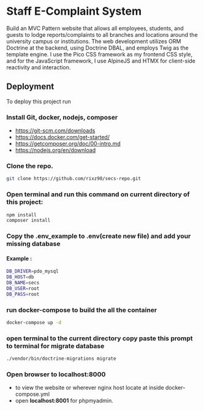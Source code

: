 # Staff E-Complaint System

Build an MVC Pattern website that allows all employees, students, and guests to lodge reports/complaints to all branches and locations around the university campus or institutions. The web development utilizes ORM Doctrine at the backend, using Doctrine DBAL, and employs Twig as the template engine. I use the Pico CSS framework as my frontend CSS style, and for the JavaScript framework, I use AlpineJS and HTMX for client-side reactivity and interaction.

## Deployment

To deploy this project run
### Install Git, docker, nodejs, composer

- https://git-scm.com/downloads
- https://docs.docker.com/get-started/
- https://getcomposer.org/doc/00-intro.md
- https://nodejs.org/en/download

### Clone the repo.

```bash
git clone https://github.com/rixz90/secs-repo.git
```

### Open terminal and run this command on current directory of this project:

```bash
npm install
composer install
```

### Copy the .env_example to .env(create new file) and add your missing database

#### Example :

```bash
DB_DRIVER=pdo_mysql
DB_HOST=db
DB_NAME=secs
DB_USER=root
DB_PASS=root
```

### run docker-compose to build the all the container

```bash
docker-compose up -d
```

### open terminal to the current directory copy paste this prompt to terminal for migrate database

```bash
./vendor/bin/doctrine-migrations migrate
```

### Open browser to **localhost:8000**

- to view the website or wherever nginx host locate at inside docker-compose.yml
- open **localhost:8001** for phpmyadmin.
